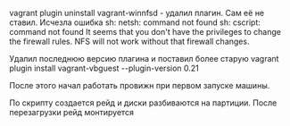 vagrant plugin uninstall vagrant-winnfsd - удалил плагин. Сам её не ставил. Исчезла ошибка
sh: netsh: command not found
sh: cscript: command not found
It seems that you don't have the privileges to change
the firewall rules. NFS will not work without that
firewall changes.

Удалил последнюю версию плагина и поставил более старую
vagrant plugin install vagrant-vbguest --plugin-version 0.21

После этого начал работать провижн при первом запуске машины.

По скрипту создается рейд и диски разбиваются на партиции.
После перезагрузки рейд монтируется
